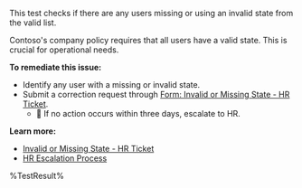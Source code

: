 This test checks if there are any users missing or using an invalid state from the valid list.

Contoso's company policy requires that all users have a valid state. This is crucial for operational needs.

**To remediate this issue:**

- Identify any user with a missing or invalid state.
- Submit a correction request through [Form: Invalid or Missing State - HR Ticket](https://contoso.service-now.com/usstatemissing).
  - 🔺 If no action occurs within three days, escalate to HR.

**Learn more:**

- [Invalid or Missing State - HR Ticket](https://contoso.service-now.com/usstatemissing)
- [HR Escalation Process](https://contoso.service-now.com/hrescalation)

<!--- Results --->

%TestResult%
